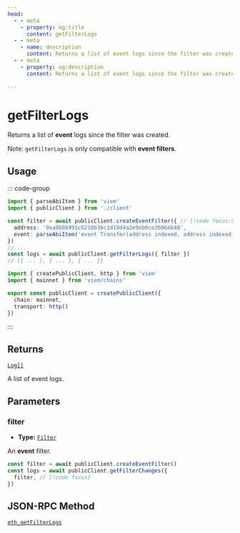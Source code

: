```yaml
---
head:
  - - meta
    - property: og:title
      content: getFilterLogs
  - - meta
    - name: description
      content: Returns a list of event logs since the filter was created. 
  - - meta
    - property: og:description
      content: Returns a list of event logs since the filter was created. 

---
```


# getFilterLogs

Returns a list of **event** logs since the filter was created. 

Note: `getFilterLogs` is only compatible with **event filters**.

## Usage

::: code-group

```ts [example.ts]
import { parseAbiItem } from 'viem'
import { publicClient } from './client'

const filter = await publicClient.createEventFilter({ // [!code focus:99]
  address: '0xa0b86991c6218b36c1d19d4a2e9eb0ce3606eb48',
  event: parseAbiItem('event Transfer(address indexed, address indexed, uint256)'),
})
// ...
const logs = await publicClient.getFilterLogs({ filter })
// [{ ... }, { ... }, { ... }]
```

```ts [client.ts]
import { createPublicClient, http } from 'viem'
import { mainnet } from 'viem/chains'

export const publicClient = createPublicClient({
  chain: mainnet,
  transport: http()
})
```

:::


## Returns

[`Log[]`](/docs/glossary/types#log)

A list of event logs.

## Parameters

### filter

- **Type:** [`Filter`](/docs/glossary/types#filter)

An **event** filter.

```ts
const filter = await publicClient.createEventFilter()
const logs = await publicClient.getFilterChanges({
  filter, // [!code focus]
})
```

## JSON-RPC Method

[`eth_getFilterLogs`](https://ethereum.org/en/developers/docs/apis/json-rpc/#eth_getfilterlogs)